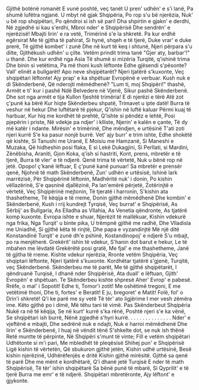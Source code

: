 Gjithë botënë romanët
E vunë poshtë, veç tanët
U pren' udhën' e s'i lanë,
Pa shumë lufëtra ngjanë.
U mbyt në gjak Shqipëria,
Po rop s'u bë njerëzia,
Nuk' u bë rop shqipëtari,
Po qëndroi si ish së pari!
Dha shpirtin e gjakn' e derdhi,
Në zgjedhë si kau s'erdhi,
Mbroi nder' e Shqipërisë
Dhe sendrën' e njerëzisë!
Mbajti lirin' e ra vetë,
Trimërinë s'e la shkretë.
Pa kur erdhë egërsirat
Me të gjitha të pahirat,
Si hynë, shqeh e të tjerë,
Duke vrar' e duke prerë,
Të gjithë kombet' i zunë
Dhe në kurt të keq i shtunë,
Njeri përpara s'u dilte,
Gjithëkush udhën' u çilte.
Vetëm prindit trima tanë
"Gjer aty, barbar'!" u thanë.
Dhe kur erdhë nga Asia
Të shumë si mizëria
Turqitë, q'ishinë trima
Dhe binin si vetëtima,
Pa më thoni kush lëftonte
Edhe gjësendi s'pësonte?
Vall' elinët a bullgarët!
Apo neve shqipëtarët?
Njeri tjatërë s'kuxonte,
Veç shqipëtari lëftonte!
Ajy prap' e ka shpëtuar
Evropënë e verbuar.
Kush nuk e di Skënderbenë,
Që nderojti mëmëdhenë?
"Lum ti, moj Shqipëri!" thashë,
Armët e ti' kur i pashë
Ndë Belvedere në Vjenë,
Sikur pashë Skënderbenë.
Dhe sot nga armët e tija
Kullon fjeshtë trimëria!
E di njerëzi e tërë
Atë zot ç'punë ka bërë
Kur hiqte Skënderbeu shpatë,
Trimavet u ipte datë!
Burra të veshur në hekur
Dhe luftëtarë të pjekur,
Q'ishin në luftë kaluar
Përmi kuaj të harbuar,
Kur hiq me kordhët të prehtë,
Q'ishte si pëndëz e lehtë,
Posi pjepërin i priste,
Në vdekje pa ndjer' i klliste,
Njerin' e kalën e çante,
Të dy më katër i ndante.
Mirësin' e trimërinë,
Dhe mëndjen, e urtësinë
T'ati zoti njeri kurrë
S'e ka pasur nonjë burrë.
Vet' ajy burr' e trim ishte,
Edhe shokëtë që kishte,
Si Tanushi me Uranë,
E Moisiu me Hamzanë,
Si Maneshi e Muzaka,
Që hidheshin posi flaka,
E si Lekë Dukagjini,
Si Perllati, si Mardini,
Zënëbisha, Araniti,
Gjon Koka, q'ish si hastriti,
Kont, prens, mbretër e të tjerë,
Burra të vler' e të ndjerë.
Qenë trima të vërtetë,
Nuk u bënë rop në jetë.
Opopo! ç'kanë lëftuar,
E ç'punë kanë punuar!
Sa mbretër e prensër qenë,
Njohnë të math Skënderbenë,
Zun' udhën e urtësisë,
Ishinë lark marrëzisë,
Për Shqipërinë lëftonin,
Madhëritë nuk' i donin,
Po kishin vëllazërinë,
S'e qasninë djallëzinë,
Pa lan'emërë përjetë,
Zotërinjtë e vërtetë,
Veç Shqipërinë mejtonin,
Të tjeratë i harronin,
S'kishin ata thashetheme,
Të këqija e të rreme,
Donin gjithë mëmëdhenë
Dhe kombin' e Skënderbenë,
Kush i rrij kundrejt Tyrqisë,
Veç burrat' e Shqipërisë,
As Sërbij' as Bullgaria,
As Elladha as Vllahia,
As Venetia qëndronte,
As tjatërë komp kuxonte.
Evropa ishte e shuar,
Njerëzit të mallëkuar,
Kishin vdekurë nga frika,
Nga Turqit' u binte pika,
U trëmpnë gjithë me radhë,
Dhe Vlladisla me Uniadhë,
Si gjithë këta të rinjtë,
Dhe papa e vyzandinjtë
Më një ditë Konstandinë
Turqit' e zunë dh'e pshinë,
Kostandinopoj' e ndjerë
S'u mbajt, po ra menjëherë.
Grekërit' ishin të vdekur,
S'hanin dot barut e hekur,
Le të mbahen me lëvdatë
Grekërëtë posi gratë,
Me fjal' e me thashetheme,
Janë të gjitha të rreme.
Kishte vdekur njerëzia,
Rronte vetëm Shqipëria,
Veç shqiptari lëftonte,
Njeri tjatërë s'kuxonte.
Kordhëtar tjatërë s'gjenë,
Turqitë, veç Skënderbenë.
Skënderbeu me të parët,
Me të gjithë shqipëtarët,
I qëndruanë Turqisë,
I dhanë nder Shqipërisë,
Ata duall' e lëftuan,
Gjith' Evropën' e shpëtuan.
Te Skënderbeu kishte shpresë
Aher' Evrop' e pabesë.
Rrëfe, o mal' i Sopotit!
Edhe ti, Tomor'i zotit!
Me oshëtimë tregoni,
E me vetëtimë thoni,
Dhe ti, fortes' e Beratit!
E ju, bregoret' e Matit!
Folë, fol' o Drin'i shkretë!
Q'i ke parë me sy vetë
Të tër' ato ligjërime
I mer vesh zëmëra ime.
Këto gjithë po i dimë,
Më tëhu tani të vimë.
Pas Skënderbeut Shqipëria
Nukë ra në të këqija,
Se në kurt' kurrë s'ka rënë,
Poshtë njeri s'e ka vënë,
Se shqipëtari ish burrë,
Nënë zgjedhë s'hyri kurrë.
. . . . . . . . . . . . . .
Nder' e vjeftënë e mbajti,
Dhe sedrënë nuk e ndajti,
Nuk e harroi mëmëdhenë
Dhe lirin' e Skënderbenë,
I huaj në vëndit tënë
S'shkelte dot, se nuk ish thënë
Retë muntte të përpinte,
Në Shqipëri s'munt të vinte;
Fill e vetëm shqipëtari
Udhëtonte si m'i pari,
Me mbledhët të pleqësisë
Shihej pun' e Shqipërisë
Ligë kishin të vërtetën,
Që sbukuron gjithë jetën,
Kishin udhë urtësinë,
Besë kishin njerëzinë,
Udhërëfenjës e dritë
Kishin gjithë mirësitë.
Gjithë sa qenë të parë
Dhe me mënt e kordhëtarë,
Q'i dhanë jetë Turqisë
E nder të math Shqipërisë,
Të tër' ishin shqipëtarë
Sa bënë punë të mbarë,
Si Qyprilit' e të tjerë
Burra me emr' e të ndjerë.
Shqipëtari mbretëronte,
Ajy lëftont' e gjykonte.